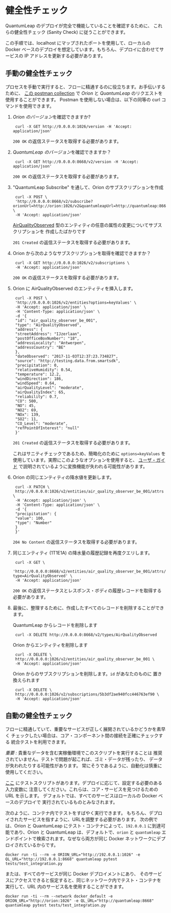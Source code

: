 # 健全性チェック

QuantumLeap のデプロイが完全で機能していることを確認するために、
これらの健全性チェック (Sanity Check) に従うことができます。

この手順では、localhost にマップされたポートを使用して、ローカルの Docker
ベースのデプロイを想定しています。もちろん、デプロイに合わせてサービスの IP
アドレスを更新する必要があります。

## 手動の健全性チェック

プロセスを手動で実行すると、フローに精通するのに役立ちます。お手伝いするために、
[この postman collection](https://raw.githubusercontent.com/smartsdk/smartsdk-recipes/master/recipes/tools/postman_collection.json)
で *Orion* と *QuantumLeap* のリクエストを使用することができます。
Postman を使用しない場合は、以下の同等の curl コマンドを使用できます。

1. *Orion のバージョン*を確認できますか?

        curl -X GET http://0.0.0.0:1026/version -H 'Accept: application/json'

    `200 OK` の返信ステータスを取得する必要があります。

1. *QuantumLeap のバージョン*を確認できますか？

        curl -X GET http://0.0.0.0:8668/v2/version -H 'Accept: application/json'

    `200 OK` の返信ステータスを取得する必要があります。

1. "QuantumLeap Subscribe" を通して、Orion のサブスクリプションを作成

        curl -X POST \
        'http://0.0.0.0:8668/v2/subscribe?orionUrl=http://orion:1026/v2&quantumleapUrl=http://quantumleap:8668/v2&entityType=AirQualityObserved' \
        -H 'Accept: application/json'

    [AirQualityObserved](https://github.com/Fiware/dataModels/tree/master/Environment/AirQualityObserved)
    型のエンティティの任意の属性の変更についてサブスクリプションを
    作成したばかりです

    `201 Created` の返信ステータスを取得する必要があります。

1. Orion から次のようなサブスクリプションを取得を確認できますか？

        curl -X GET http://0.0.0.0:1026/v2/subscriptions \
        -H 'Accept: application/json'

    `200 OK` の返信ステータスを取得する必要があります。

1. Orion に AirQualityObserved のエンティティを挿入します。

        curl -X POST \
        'http://0.0.0.0:1026/v2/entities?options=keyValues' \
        -H 'Accept: application/json' \
        -H 'Content-Type: application/json' \
        -d '{
        "id": "air_quality_observer_be_001",
        "type": "AirQualityObserved",
        "address": {
        "streetAddress": "IJzerlaan",
        "postOfficeBoxNumber": "18",
        "addressLocality": "Antwerpen",
        "addressCountry": "BE"
        },
        "dateObserved": "2017-11-03T12:37:23.734827",
        "source": "http://testing.data.from.smartsdk",
        "precipitation": 0,
        "relativeHumidity": 0.54,
        "temperature": 12.2,
        "windDirection": 186,
        "windSpeed": 0.64,
        "airQualityLevel": "moderate",
        "airQualityIndex": 65,
        "reliability": 0.7,
        "CO": 500,
        "NO": 45,
        "NO2": 69,
        "NOx": 139,
        "SO2": 11,
        "CO_Level": "moderate",
        "refPointOfInterest": "null"
        }'

    `201 Created` の返信ステータスを取得する必要があります。

    これはサニティチェックであるため、簡略化のために `options=keyValues`
    を使用しています。実際にこのようなオプションを使用すると、
    [ユーザ・ガイド](../user/index.md#orion-subscription)
    で説明されているように変換機能が失われる可能性があります。

1. Orion の同じエンティティの降水値を更新します。

        curl -X PATCH \
        http://0.0.0.0:1026/v2/entities/air_quality_observer_be_001/attrs \
        -H 'Accept: application/json' \
        -H 'Content-Type: application/json' \
        -d '{
        "precipitation": {
        "value": 100,
        "type": "Number"
        }
        }'

    `204 No Content` の返信ステータスを取得する必要があります。

1. 同じエンティティ (1T1E1A) の降水量の履歴記録を再度クエリします。

        curl -X GET \
        'http://0.0.0.0:8668/v2/entities/air_quality_observer_be_001/attrs/precipitation?type=AirQualityObserved' \
        -H 'Accept: application/json'

    `200 OK` の返信ステータスとレスポンス・ボディの履歴レコードを取得する
    必要があります。

1. 最後に、整理するために、作成したすべてのレコードを削除することができます。

    QuantumLeap からレコードを削除します

        curl -X DELETE http://0.0.0.0:8668/v2/types/AirQualityObserved

    Orion からエンティティを削除します

        curl -X DELETE \
        http://0.0.0.0:1026/v2/entities/air_quality_observer_be_001 \
        -H 'Accept: application/json'

    Orion からのサブスクリプションを削除します。`id` があなたのものに
    置き換えられます

        curl -X DELETE \
        http://0.0.0.0:1026/v2/subscriptions/5b3df2ae940fcc446763ef90 \
        -H 'Accept: application/json'

## 自動の健全性チェック

フローに精通していて、重要なサービスが正しく展開されているかどうかを素早く
チェックしたい場合は、コア・コンポーネント間の接続を正確にチェックする
統合テストを利用できます。

*重要 :* 貴重なデータを含む実稼働環境でこのスクリプトを実行することは
推奨されていません。テストで問題が起これば、ゴミ・データが残ったり、
データが失われたりする可能性があります。
常にそうであるように、自動化は慎重に使用してください。

[ここ](https://github.com/smartsdk/ngsi-timeseries-api/blob/master/tests/test_integration.py)
にテストスクリプトがあります。デプロイに応じて、設定する必要のある入力変数に
注意してください。これらは、コア・サービスを見つけるための URL を示します。
デフォルトでは、すべてのサービスはローカルの Docker ベースのデプロイで
実行されているものとみなされます。

次のように、コンテナ内でテストをすばやく実行できます。
もちろん、デプロイされたサービスを指すように、URLを調整する必要があります。
次の例では、Orion と QuantumLeap にテスト・コンテナによって、`192.0.0.1`
に到達可能であり、Orion と QuantumLeap は、デフォルトで、`orion` と
`quantumleap` エンドポイントで検索されます。なぜなら両方が同じ Docker
ネットワークにデプロイされているからです。

```
docker run -ti --rm -e ORION_URL="http://192.0.0.1:1026" -e QL_URL="http://192.0.0.1:8668" quantumleap pytest tests/test_integration.py
```

または、すべてのサービスが同じ Docker デプロイメントにあり、
そのサービスにアクセスできると仮定すると、同じネットワーク内でテスト・コンテナを
実行して、URL 内のサービス名を使用することができます。

```
docker run -ti --rm --network docker_default -e ORION_URL="http://orion:1026" -e QL_URL="http://quantumleap:8668" quantumleap pytest tests/test_integration.py
```
